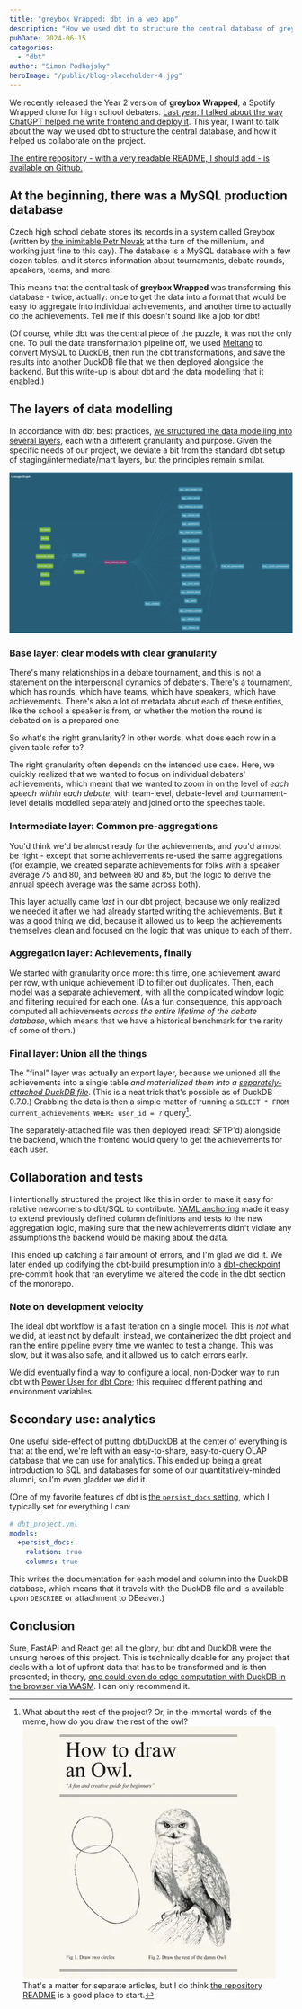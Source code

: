 ```yaml
---
title: "greybox Wrapped: dbt in a web app"
description: "How we used dbt to structure the central database of greybox Wrapped, a Spotify Wrapped clone for high school debaters."
pubDate: 2024-06-15
categories:
  - "dbt"
author: "Simon Podhajsky"
heroImage: "/public/blog-placeholder-4.jpg"
---
```


We recently released the Year 2 version of **greybox Wrapped**, a Spotify Wrapped clone for high school debaters. [Last year, I talked about the way ChatGPT helped me write frontend and deploy it](https://www.linkedin.com/pulse/chatgpt-makes-side-projects-easy-case-study-simon-podhajsky). This year, I want to talk about the way we used dbt to structure the central database, and how it helped us collaborate on the project.

[The entire repository - with a very readable README, I should add - is available on Github.](https://github.com/PiechZ/greybox_wrapped)

## At the beginning, there was a MySQL production database

Czech high school debate stores its records in a system called Greybox (written by [the inimitable Petr Novák](https://www.linkedin.com/in/9bcfd/) at the turn of the millenium, and working just fine to this day). The database is a MySQL database with a few dozen tables, and it stores information about tournaments, debate rounds, speakers, teams, and more.

This means that the central task of **greybox Wrapped** was transforming this database - twice, actually: once to get the data into a format that would be easy to aggregate into individual achievements, and another time to actually do the achievements. Tell me if this doesn't sound like a job for dbt!

(Of course, while dbt was the central piece of the puzzle, it was not the only one. To pull the data transformation pipeline off, we used [Meltano](https://docs.meltano.com) to convert MySQL to DuckDB, then run the dbt transformations, and save the results into another DuckDB file that we then deployed alongside the backend. But this write-up is about dbt and the data modelling that it enabled.)

## The layers of data modelling

In accordance with dbt best practices, [we structured the data modelling into several layers](https://docs.getdbt.com/best-practices/how-we-structure/1-guide-overview), each with a different granularity and purpose. Given the specific needs of our project, we deviate a bit from the standard dbt setup of staging/intermediate/mart layers, but the principles remain similar.

![The layers of data modelling in dbt.](./images/dbt-lineage.png)

### Base layer: clear models with clear granularity

There's many relationships in a debate tournament, and this is not a statement on the interpersonal dynamics of debaters. There's a tournament, which has rounds, which have teams, which have speakers, which have achievements. There's also a lot of metadata about each of these entities, like the school a speaker is from, or whether the motion the round is debated on is a prepared one.

So what's the right granularity? In other words, what does each row in a given table refer to?

The right granularity often depends on the intended use case. Here, we quickly realized that we wanted to focus on individual debaters' achievements, which meant that we wanted to zoom in on the level of _each speech within each debate_, with team-level, debate-level and tournament-level details modelled separately and joined onto the speeches table.

### Intermediate layer: Common pre-aggregations

You'd think we'd be almost ready for the achievements, and you'd almost be right - except that some achievements re-used the same aggregations (for example, we created separate achievements for folks with a speaker average 75 and 80, and between 80 and 85, but the logic to derive the annual speech average was the same across both).

This layer actually came _last_ in our dbt project, because we only realized we needed it after we had already started writing the achievements. But it was a good thing we did, because it allowed us to keep the achievements themselves clean and focused on the logic that was unique to each of them.

### Aggregation layer: Achievements, finally

We started with granularity once more: this time, one achievement award per row, with unique achievement ID to filter out duplicates. Then, each model was a separate achievement, with all the complicated window logic and filtering required for each one. (As a fun consequence, this approach computed all achievements _across the entire lifetime of the debate database_, which means that we have a historical benchmark for the rarity of some of them.)

### Final layer: Union all the things

The "final" layer was actually an export layer, because we unioned all the achievements into a single table _and materialized them into a [separately-attached DuckDB file](https://duckdb.org/docs/sql/statements/attach.html)_. (This is a neat trick that's possible as of DuckDB 0.7.0.) Grabbing the data is then a simple matter of running a `SELECT * FROM current_achievements WHERE user_id = ?` query[^1].

The separately-attached file was then deployed (read: SFTP'd) alongside the backend, which the frontend would query to get the achievements for each user.

## Collaboration and tests

I intentionally structured the project like this in order to make it easy for relative newcomers to dbt/SQL to contribute. [YAML anchoring](https://support.atlassian.com/bitbucket-cloud/docs/yaml-anchors/) made it easy to extend previously defined column definitions and tests to the new aggregation logic, making sure that the new achievements didn't violate any assumptions the backend would be making about the data.

This ended up catching a fair amount of errors, and I'm glad we did it. We later ended up codifying the dbt-build presumption into a [dbt-checkpoint](https://github.com/dbt-checkpoint/dbt-checkpoint) pre-commit hook that ran everytime we altered the code in the dbt section of the monorepo.

### Note on development velocity

The ideal dbt workflow is a fast iteration on a single model. This is _not_ what we did, at least not by default: instead, we containerized the dbt project and ran the entire pipeline every time we wanted to test a change. This was slow, but it was also safe, and it allowed us to catch errors early.

We did eventually find a way to configure a local, non-Docker way to run dbt with [Power User for dbt Core](https://marketplace.visualstudio.com/items?itemName=innoverio.vscode-dbt-power-user); this required different pathing and environment variables.

## Secondary use: analytics

One useful side-effect of putting dbt/DuckDB at the center of everything is that at the end, we're left with an easy-to-share, easy-to-query OLAP database that we can use for analytics. This ended up being a great introduction to SQL and databases for some of our quantitatively-minded alumni, so I'm even gladder we did it.

(One of my favorite features of dbt is [the `persist_docs` setting](https://docs.getdbt.com/reference/resource-configs/persist_docs), which I typically set for everything I can:

```yaml
# dbt_project.yml
models:
  +persist_docs:
    relation: true
    columns: true
```

This writes the documentation for each model and column into the DuckDB database, which means that it travels with the DuckDB file and is available upon `DESCRIBE` or attachment to DBeaver.)

## Conclusion

Sure, FastAPI and React get all the glory, but dbt and DuckDB were the unsung heroes of this project. This is technically doable for any project that deals with a lot of upfront data that has to be transformed and is then presented; in theory, [one could even do edge computation with DuckDB in the browser via WASM](https://duckdb.org/2021/10/29/duckdb-wasm.html). I can only recommend it.

[^1]: What about the rest of the project? Or, in the immortal words of the meme, how do you draw the rest of the owl? ![The "Draw the rest of the owl" meme.](./images/dbt-rest-of-the-owl.webp) That's a matter for separate articles, but I do think [the repository README](https://github.com/PiechZ/greybox_wrapped) is a good place to start.

